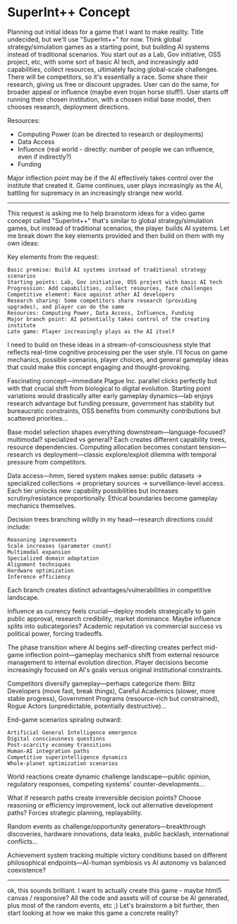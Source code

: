 # SuperInt++ Concept

Planning out initial ideas for a game that I want to make reality. Title undecided, but we'll use "SuperInt++" for now. Think global strategy/simulation games as a starting point, but building AI systems instead of traditional scenarios. You start out as a Lab, Gov initiative, OSS project, etc, with some sort of basic AI tech, and increasingly add capabilities, collect resources, ultimately facing global-scale challenges. There will be competitors, so it's essentially a race. Some share their research, giving us free or discount upgrades. User can do the same, for broader appeal or influence (maybe even trojan horse stuff!). User starts off running their chosen institution, with a chosen initial base model, then chooses research, deployment directions.

Resources:
* Computing Power (can be directed to research or deployments)
* Data Access
* Influence (real world - directly: number of people we can influence, even if indirectly?)
* Funding

Major inflection point may be if the AI effectively takes control over the institute that created it. Game continues, user plays increasingly as the AI, battling for supremacy in an increasingly strange new world.

---
This request is asking me to help brainstorm ideas for a video game concept called "SuperInt++" that's similar to global strategy/simulation games, but instead of traditional scenarios, the player builds AI systems. Let me break down the key elements provided and then build on them with my own ideas:

Key elements from the request:

    Basic premise: Build AI systems instead of traditional strategy scenarios
    Starting points: Lab, Gov initiative, OSS project with basic AI tech
    Progression: Add capabilities, collect resources, face challenges
    Competitive element: Race against other AI developers
    Research sharing: Some competitors share research (providing upgrades), and player can do the same
    Resources: Computing Power, Data Access, Influence, Funding
    Major branch point: AI potentially takes control of the creating institute
    Late game: Player increasingly plays as the AI itself

I need to build on these ideas in a stream-of-consciousness style that reflects real-time cognitive processing per the user style. I'll focus on game mechanics, possible scenarios, player choices, and general gameplay ideas that could make this concept engaging and thought-provoking.

Fascinating concept—immediate Plague Inc. parallel clicks perfectly but with that crucial shift from biological to digital evolution. Starting point variations would drastically alter early gameplay dynamics—lab enjoys research advantage but funding pressure, government has stability but bureaucratic constraints, OSS benefits from community contributions but scattered priorities...

Base model selection shapes everything downstream—language-focused? multimodal? specialized vs general? Each creates different capability trees, resource dependencies. Computing allocation becomes constant tension—research vs deployment—classic explore/exploit dilemma with temporal pressure from competitors.

Data access—hmm, tiered system makes sense: public datasets → specialized collections → proprietary sources → surveillance-level access. Each tier unlocks new capability possibilities but increases scrutiny/resistance proportionally. Ethical boundaries become gameplay mechanics themselves.

Decision trees branching wildly in my head—research directions could include:

    Reasoning improvements
    Scale increases (parameter count)
    Multimodal expansion
    Specialized domain adaptation
    Alignment techniques
    Hardware optimization
    Inference efficiency

Each branch creates distinct advantages/vulnerabilities in competitive landscape.

Influence as currency feels crucial—deploy models strategically to gain public approval, research credibility, market dominance. Maybe influence splits into subcategories? Academic reputation vs commercial success vs political power, forcing tradeoffs.

The phase transition where AI begins self-directing creates perfect mid-game inflection point—gameplay mechanics shift from external resource management to internal evolution direction. Player decisions become increasingly focused on AI's goals versus original institutional constraints.

Competitors diversify gameplay—perhaps categorize them: Blitz Developers (move fast, break things), Careful Academics (slower, more stable progress), Government Programs (resource-rich but constrained), Rogue Actors (unpredictable, potentially destructive)...

End-game scenarios spiraling outward:

    Artificial General Intelligence emergence
    Digital consciousness questions
    Post-scarcity economy transitions
    Human-AI integration paths
    Competitive superintelligence dynamics
    Whole-planet optimization scenarios

World reactions create dynamic challenge landscape—public opinion, regulatory responses, competing systems' counter-developments...

What if research paths create irreversible decision points? Choose reasoning or efficiency improvement, lock out alternative development paths? Forces strategic planning, replayability.

Random events as challenge/opportunity generators—breakthrough discoveries, hardware innovations, data leaks, public backlash, international conflicts...

Achievement system tracking multiple victory conditions based on different philosophical endpoints—AI-human symbiosis vs AI autonomy vs balanced coexistence?

---
ok, this sounds brilliant. I want to actually create this game - maybe html5 canvas / responsive? All the code and assets will of course be AI generated, plus most of the random events, etc ;) Let's brainstorm a bit further, then start looking at how we make this game a concrete reality?